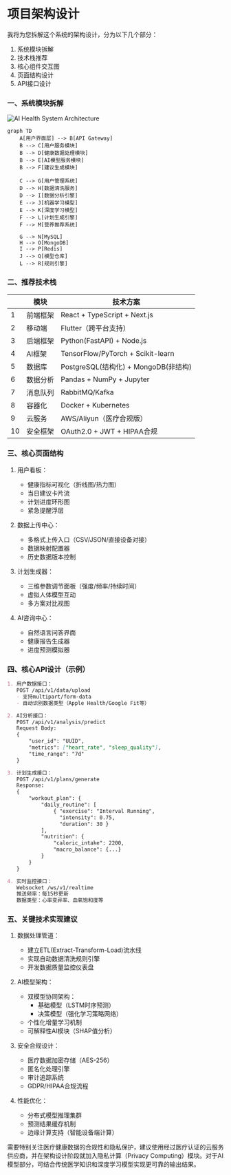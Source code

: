# 项目架构设计

我将为您拆解这个系统的架构设计，分为以下几个部分：

1. 系统模块拆解
2. 技术栈推荐
3. 核心组件交互图
4. 页面结构设计
5. API接口设计

### 一、系统模块拆解

![AI Health System Architecture](https://via.placeholder.com/600x400?text=System+Architecture+Diagram)

```mermaid
graph TD
    A[用户界面层] --> B[API Gateway]
    B --> C[用户服务模块]
    B --> D[健康数据处理模块]
    B --> E[AI模型服务模块]
    B --> F[建议生成模块]
    
    C --> G[用户管理系统]
    D --> H[数据清洗服务]
    D --> I[数据分析引擎]
    E --> J[机器学习模型]
    E --> K[深度学习模型]
    F --> L[计划生成引擎]
    F --> M[营养推荐系统]
    
    G --> N[MySQL]
    H --> O[MongoDB]
    I --> P[Redis]
    J --> Q[模型仓库]
    L --> R[规则引擎]
```

### 二、推荐技术栈

|| 模块 | 技术方案 |
|---|-------|----------|
| 1 | 前端框架 | React + TypeScript + Next.js |
| 2 | 移动端 | Flutter（跨平台支持） |
| 3 | 后端框架 | Python(FastAPI) + Node.js |
| 4 | AI框架 | TensorFlow/PyTorch + Scikit-learn |
| 5 | 数据库 | PostgreSQL(结构化) + MongoDB(非结构) |
| 6 | 数据分析 | Pandas + NumPy + Jupyter |
| 7 | 消息队列 | RabbitMQ/Kafka |
| 8 | 容器化 | Docker + Kubernetes |
| 9 | 云服务 | AWS/Aliyun（医疗合规版） |
|10 | 安全框架 | OAuth2.0 + JWT + HIPAA合规 |

### 三、核心页面结构

1. 用户看板：
   - 健康指标可视化（折线图/热力图）
   - 当日建议卡片流
   - 计划进度环形图
   - 紧急提醒浮层

2. 数据上传中心：
   - 多格式上传入口（CSV/JSON/直接设备对接）
   - 数据映射配置器
   - 历史数据版本控制

3. 计划生成器：
   - 三维参数调节面板（强度/频率/持续时间）
   - 虚拟人体模型互动
   - 多方案对比视图

4. AI咨询中心：
   - 自然语言问答界面
   - 健康报告生成器
   - 进度预测模拟器

### 四、核心API设计（示例）

```markdown
1. 用户数据接口：
   POST /api/v1/data/upload
   - 支持multipart/form-data
   - 自动识别数据类型（Apple Health/Google Fit等）

2. AI分析接口：
   POST /api/v1/analysis/predict
   Request Body:
   {
       "user_id": "UUID",
       "metrics": ["heart_rate", "sleep_quality"],
       "time_range": "7d"
   }

3. 计划生成接口：
   POST /api/v1/plans/generate
   Response:
   {
       "workout_plan": {
           "daily_routine": [
               { "exercise": "Interval Running", 
                 "intensity": 0.75,
                 "duration": 30 }
           ],
           "nutrition": {
               "caloric_intake": 2200,
               "macro_balance": {...}
           }
       }
   }

4. 实时监控接口：
   Websocket /ws/v1/realtime
   推送频率：每15秒更新
   数据类型：心率变异率、血氧饱和度等
```

### 五、关键技术实现建议

1. 数据处理管道：
   - 建立ETL(Extract-Transform-Load)流水线
   - 实现自动数据清洗规则引擎
   - 开发数据质量监控仪表盘

2. AI模型架构：
   - 双模型协同架构：
     * 基础模型（LSTM时序预测）
     * 决策模型（强化学习策略网络）
   - 个性化增量学习机制
   - 可解释性AI模块（SHAP值分析）

3. 安全合规设计：
   - 医疗数据加密存储（AES-256）
   - 匿名化处理引擎
   - 审计追踪系统
   - GDPR/HIPAA合规流程

4. 性能优化：
   - 分布式模型推理集群
   - 预测结果缓存机制
   - 边缘计算支持（智能设备端计算）

需要特别关注医疗健康数据的合规性和隐私保护，建议使用经过医疗认证的云服务供应商，并在架构设计阶段就加入隐私计算（Privacy Computing）模块。对于AI模型部分，可结合传统医学知识和深度学习模型实现更可靠的输出结果。